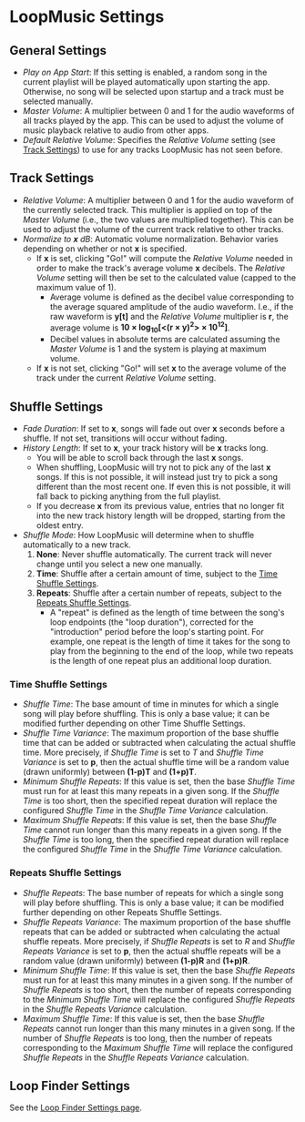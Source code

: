 # LoopMusic Settings

## General Settings

- *Play on App Start*: If this setting is enabled, a random song in the current playlist will be played automatically upon starting the app. Otherwise, no song will be selected upon startup and a track must be selected manually.
- *Master Volume*: A multiplier between 0 and 1 for the audio waveforms of all tracks played by the app. This can be used to adjust the volume of music playback relative to audio from other apps.
- *Default Relative Volume*: Specifies the *Relative Volume* setting (see [Track Settings](#track-settings)) to use for any tracks LoopMusic has not seen before.

## Track Settings

- *Relative Volume*: A multiplier between 0 and 1 for the audio waveform of the currently selected track. This multiplier is applied on top of the *Master Volume* (i.e., the two values are multiplied together). This can be used to adjust the volume of the current track relative to other tracks.
- *Normalize to __x__ dB*: Automatic volume normalization. Behavior varies depending on whether or not **x** is specified.
    - If **x** is set, clicking "Go!" will compute the *Relative Volume* needed in order to make the track's average volume **x** decibels. The *Relative Volume* setting will then be set to the calculated value (capped to the maximum value of 1).
        - Average volume is defined as the decibel value corresponding to the average squared amplitude of the audio waveform. I.e., if the raw waveform is **y[t]** and the *Relative Volume* multiplier is **r**, the average volume is **10 × log<sub>10</sub>[&lt;(r × y)<sup>2</sup>&gt; × 10<sup>12</sup>]**.
        - Decibel values in absolute terms are calculated assuming the *Master Volume* is 1 and the system is playing at maximum volume.
    - If **x** is not set, clicking "Go!" will set **x** to the average volume of the track under the current *Relative Volume* setting.

## Shuffle Settings

- *Fade Duration*: If set to **x**, songs will fade out over **x** seconds before a shuffle. If not set, transitions will occur without fading.
- *History Length*: If set to **x**, your track history will be **x** tracks long.
    - You will be able to scroll back through the last **x** songs.
    - When shuffling, LoopMusic will try not to pick any of the last **x** songs. If this is not possible, it will instead just try to pick a song different than the most recent one. If even this is not possible, it will fall back to picking anything from the full playlist.
    - If you decrease **x** from its previous value, entries that no longer fit into the new track history length will be dropped, starting from the oldest entry.
- *Shuffle Mode*: How LoopMusic will determine when to shuffle automatically to a new track.
    1. **None**: Never shuffle automatically. The current track will never change until you select a new one manually.
    2. **Time**: Shuffle after a certain amount of time, subject to the [Time Shuffle Settings](#time-shuffle-settings).
    3. **Repeats**: Shuffle after a certain number of repeats, subject to the [Repeats Shuffle Settings](#repeats-shuffle-settings).
        - A "repeat" is defined as the length of time between the song's loop endpoints (the "loop duration"), corrected for the "introduction" period before the loop's starting point. For example, one repeat is the length of time it takes for the song to play from the beginning to the end of the loop, while two repeats is the length of one repeat plus an additional loop duration.

### Time Shuffle Settings

- *Shuffle Time*: The base amount of time in minutes for which a single song will play before shuffling. This is only a base value; it can be modified further depending on other Time Shuffle Settings.
- *Shuffle Time Variance*: The maximum proportion of the base shuffle time that can be added or subtracted when calculating the actual shuffle time. More precisely, if *Shuffle Time* is set to *T* and *Shuffle Time Variance* is set to **p**, then the actual shuffle time will be a random value (drawn uniformly) between **(1-p)T** and **(1+p)T**.
- *Minimum Shuffle Repeats*: If this value is set, then the base *Shuffle Time* must run for at least this many repeats in a given song. If the *Shuffle Time* is too short, then the specified repeat duration will replace the configured *Shuffle Time* in the *Shuffle Time Variance* calculation.
- *Maximum Shuffle Repeats*: If this value is set, then the base *Shuffle Time* cannot run longer than this many repeats in a given song. If the *Shuffle Time* is too long, then the specified repeat duration will replace the configured *Shuffle Time* in the *Shuffle Time Variance* calculation.

### Repeats Shuffle Settings

- *Shuffle Repeats*: The base number of repeats for which a single song will play before shuffling. This is only a base value; it can be modified further depending on other Repeats Shuffle Settings.
- *Shuffle Repeats Variance*: The maximum proportion of the base shuffle repeats that can be added or subtracted when calculating the actual shuffle repeats. More precisely, if *Shuffle Repeats* is set to *R* and *Shuffle Repeats Variance* is set to **p**, then the actual shuffle repeats will be a random value (drawn uniformly) between **(1-p)R** and **(1+p)R**.
- *Minimum Shuffle Time*: If this value is set, then the base *Shuffle Repeats* must run for at least this many minutes in a given song. If the number of *Shuffle Repeats* is too short, then the number of repeats corresponding to the *Minimum Shuffle Time* will replace the configured *Shuffle Repeats* in the *Shuffle Repeats Variance* calculation.
- *Maximum Shuffle Time*: If this value is set, then the base *Shuffle Repeats* cannot run longer than this many minutes in a given song. If the number of *Shuffle Repeats* is too long, then the number of repeats corresponding to the *Maximum Shuffle Time* will replace the configured *Shuffle Repeats* in the *Shuffle Repeats Variance* calculation.

## Loop Finder Settings

See the [Loop Finder Settings page](loopfinder/loopfinder_settings.md).